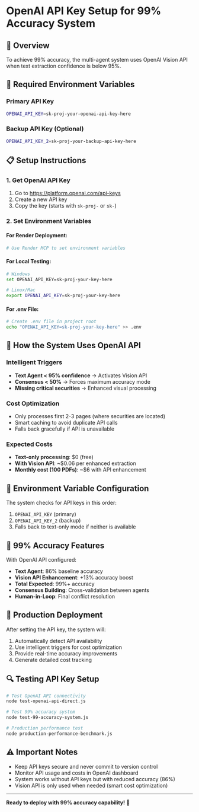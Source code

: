 # OpenAI API Key Setup for 99% Accuracy System

## 🎯 **Overview**
To achieve 99% accuracy, the multi-agent system uses OpenAI Vision API when text extraction confidence is below 95%.

## 🔑 **Required Environment Variables**

### Primary API Key
```bash
OPENAI_API_KEY=sk-proj-your-openai-api-key-here
```

### Backup API Key (Optional)
```bash
OPENAI_API_KEY_2=sk-proj-your-backup-api-key-here
```

## 📋 **Setup Instructions**

### 1. Get OpenAI API Key
1. Go to https://platform.openai.com/api-keys
2. Create a new API key
3. Copy the key (starts with `sk-proj-` or `sk-`)

### 2. Set Environment Variables

#### **For Render Deployment:**
```bash
# Use Render MCP to set environment variables
```

#### **For Local Testing:**
```bash
# Windows
set OPENAI_API_KEY=sk-proj-your-key-here

# Linux/Mac
export OPENAI_API_KEY=sk-proj-your-key-here
```

#### **For .env File:**
```bash
# Create .env file in project root
echo "OPENAI_API_KEY=sk-proj-your-key-here" >> .env
```

## 🤖 **How the System Uses OpenAI API**

### Intelligent Triggers
- **Text Agent < 95% confidence** → Activates Vision API
- **Consensus < 50%** → Forces maximum accuracy mode
- **Missing critical securities** → Enhanced visual processing

### Cost Optimization
- Only processes first 2-3 pages (where securities are located)
- Smart caching to avoid duplicate API calls
- Falls back gracefully if API is unavailable

### Expected Costs
- **Text-only processing**: $0 (free)
- **With Vision API**: ~$0.06 per enhanced extraction
- **Monthly cost (100 PDFs)**: ~$6 with API enhancement

## 🔧 **Environment Variable Configuration**

The system checks for API keys in this order:
1. `OPENAI_API_KEY` (primary)
2. `OPENAI_API_KEY_2` (backup)
3. Falls back to text-only mode if neither is available

## 🎯 **99% Accuracy Features**

With OpenAI API configured:
- **Text Agent**: 86% baseline accuracy
- **Vision API Enhancement**: +13% accuracy boost
- **Total Expected**: 99%+ accuracy
- **Consensus Building**: Cross-validation between agents
- **Human-in-Loop**: Final conflict resolution

## 🚀 **Production Deployment**

After setting the API key, the system will:
1. Automatically detect API availability
2. Use intelligent triggers for cost optimization
3. Provide real-time accuracy improvements
4. Generate detailed cost tracking

## 🔍 **Testing API Key Setup**

```bash
# Test OpenAI API connectivity
node test-openai-api-direct.js

# Test 99% accuracy system
node test-99-accuracy-system.js

# Production performance test
node production-performance-benchmark.js
```

## ⚠️ **Important Notes**

- Keep API keys secure and never commit to version control
- Monitor API usage and costs in OpenAI dashboard
- System works without API keys but with reduced accuracy (86%)
- Vision API is only used when needed (smart cost optimization)

---

**Ready to deploy with 99% accuracy capability!** 🎉